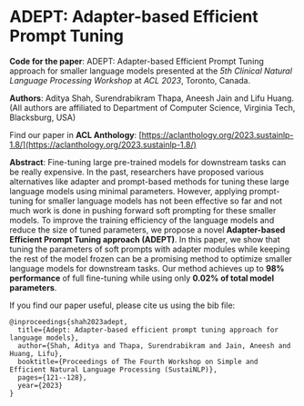 # ADEPT: Adapter-based Efficient Prompt Tuning

**Code for the paper**: ADEPT: Adapter-based Efficient Prompt Tuning approach for smaller language models presented at the _5th Clinical Natural Language Processing Workshop_ at _ACL 2023_, Toronto, Canada. 

**Authors**: Aditya Shah, Surendrabikram Thapa, Aneesh Jain and Lifu Huang. (All authors are affiliated to Department of Computer Science, Virginia Tech, Blacksburg, USA)

Find our paper in **ACL Anthology**: [https://aclanthology.org/2023.sustainlp-1.8/](https://aclanthology.org/2023.sustainlp-1.8/)

**Abstract**: Fine-tuning large pre-trained models for downstream tasks can be really expensive. In the past, researchers have proposed various alternatives like adapter and prompt-based methods for tuning these large language models using minimal parameters. However, applying prompt-tuning for smaller language models has not been effective so far and not much work is done in pushing forward soft prompting for these smaller models. To improve the training efficiency of the language models and reduce the size of tuned parameters, we propose a novel **Adapter-based Efficient Prompt Tuning approach (ADEPT)**. In this paper, we show that tuning the parameters of soft prompts with adapter modules while keeping the rest of the model frozen can be a promising method to optimize smaller language models for downstream tasks. Our method achieves up to **98% performance** of full fine-tuning while using only **0.02% of total model parameters**.

If you find our paper useful, please cite us using the bib file:

```
@inproceedings{shah2023adept,
  title={Adept: Adapter-based efficient prompt tuning approach for language models},
  author={Shah, Aditya and Thapa, Surendrabikram and Jain, Aneesh and Huang, Lifu},
  booktitle={Proceedings of The Fourth Workshop on Simple and Efficient Natural Language Processing (SustaiNLP)},
  pages={121--128},
  year={2023}
}
```
